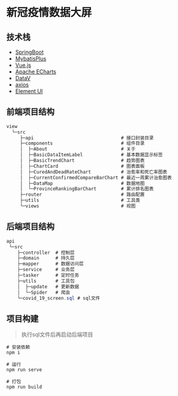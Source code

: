 # 新冠疫情数据大屏

## 技术栈

- [SpringBoot](https://spring.io/projects/spring-boot/)
- [MybatisPlus](https://baomidou.com/)
- [Vue.js](https://cn.vuejs.org/)
- [Apache ECharts](https://echarts.apache.org/zh/index.html)
- [DataV](http://datav.jiaminghi.com/)
- [axios](https://axios-http.com/)
- [Element UI](https://element.eleme.io/#/zh-CN)

## 前端项目结构

```java
view
  └─src
     ├─api                                # 接口封装目录
     ├─components                         # 组件目录
     │  ├─About                           # 关于
     │  ├─BasicDataItemLabel              # 基本数据显示标签
     │  ├─BasicTrendChart                 # 趋势图表
     │  ├─ChartCard                       # 图表面板
     │  ├─CuredAndDeadRateChart           # 治愈率和死亡率图表
     │  ├─CurrentConfirmedCompareBarChart # 最近一周累计治愈图表
     │  ├─DataMap                         # 数据地图
     │  └─ProvinceRankingBarChart         # 累计排名图表
     ├─router                             # 路由配置
     ├─utils                              # 工具类
     └─views                              # 视图
```

## 后端项目结构

```java
api
 └─src
    ├─controller  # 控制层
    ├─domain      # 持久层
    ├─mapper      # 数据访问层
    ├─service     # 业务层
    ├─tasker      # 定时任务
    ├─utils       # 工具包
    │  ├─update   # 更新数据
    │  └─Spider   # 爬虫
    └─covid_19_screen.sql # sql文件
```

## 项目构建

> 执行sql文件后再启动后端项目

```shell
# 安装依赖
npm i

# 运行
npm run serve

# 打包
npm run build
```
